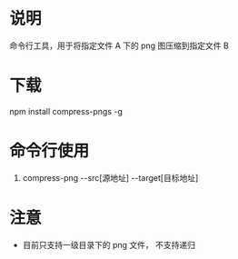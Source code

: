 # 说明

命令行工具，用于将指定文件 A 下的 png 图压缩到指定文件 B

# 下载

npm install compress-pngs -g

# 命令行使用

1.  compress-png --src[源地址] --target[目标地址]

# 注意

- 目前只支持一级目录下的 png 文件， 不支持递归
